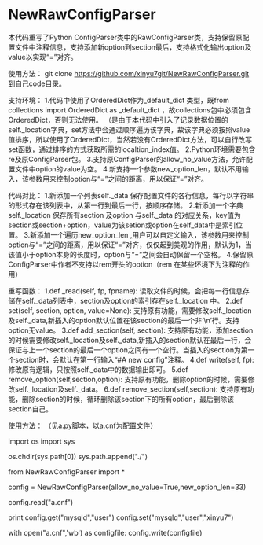 NewRawConfigParser
==================

本代码重写了Python ConfigParser类中的RawConfigParser类，支持保留原配置文件中注释信息，支持添加新option到section最后，支持格式化输出option及value以实现“=”对齐。

使用方法：
git clone https://github.com/xinyu7git/NewRawConfigParser.git 到自己code目录。

支持环境：
1.代码中使用了OrderedDict作为_default_dict 类型，既from collections import OrderedDict as _default_dict ，故collections包中必须包含OrderedDict，否则无法使用。
（是由于本代码中引入了记录数据位置的self._location字典，set方法中会通过顺序遍历该字典，故该字典必须按照value值排序，所以使用了OrderedDict，当然若没有OrderedDict方法，可以自行改写set函数，通过排序的方式获取所需的localtion_index值。
2.Python环境需要包含re及原ConfigParser包。
3.支持原ConfigParser的allow_no_value方法，允许配置文件中option的value为空。
4.新支持一个参数new_option_len，默认不用输入，该参数用来控制option与“=”之间的距离，用以保证“=”对齐。

代码对比：
1.新添加一个列表self._data 保存配置文件的各行信息，每行以字符串的形式存在该列表中，从第一行到最后一行，按顺序存储。
2.新添加一个字典self._location 保存所有section 及option 与self._data 的对应关系，key值为section或section+option，value为该setion或option在self_data中是索引位置。
3.新添加一个遍历new_option_len ,用户可以自定义输入，该参数用来控制option与“=”之间的距离，用以保证“=”对齐，仅仅起到美观的作用，默认为1，当该值小于option本身的长度时，option与“=”之间会自动保留一个空格。
4.保留原ConfigParser中作者不支持以rem开头的option（rem 在某些环境下为注释的作用）

重写函数：
1.def _read(self, fp, fpname):
读取文件的时候，会把每一行信息存储在self._data列表中，section及option的索引存在self._location 中。
2.def set(self, section, option, value=None):
支持原有功能，需要修改self._location及self._data,新插入的option默认位置在该section的最后一个非‘\n’行。支持option无value。
3.def add_section(self, section):
支持原有功能，添加section的时候需要修改self._location及self._data,新插入的section默认在最后一行，会保证与上一个section的最后一个option之间有一个空行。当插入的section为第一个section时，会默认在第一行输入“#A new config”注释。
4.def write(self, fp):
修改原有逻辑，只按照self._data中的数据输出即可。
5.def remove_option(self,section,option):
支持原有功能，删除option的时候，需要修改self._location及self._data。
6.def remove_section(self,section):
支持原有功能，删除section的时候，循环删除该section下的所有option，最后删除该section自己。

使用方法：
（见a.py脚本，以a.cnf为配置文件）

import os
import sys

os.chdir(sys.path[0])
sys.path.append("./")

from NewRawConfigParser import *

config = NewRawConfigParser(allow_no_value=True,new_option_len=33)

config.read("a.cnf")

print config.get("mysqld","user")
config.set("mysqld","user","xinyu7")

with open("a.cnf",'wb') as configfile:
    config.write(configfile)
